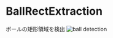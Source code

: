 # BallRectExtraction

ボールの矩形領域を検出
![ball detection](https://user-images.githubusercontent.com/28588776/87769889-38465780-c859-11ea-9eb5-3ccd556fe4c1.png)
